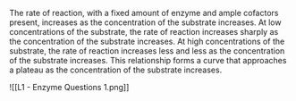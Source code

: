 The rate of reaction, with a fixed amount of enzyme and ample cofactors present, increases as the concentration of the substrate increases. At low concentrations of the substrate, the rate of reaction increases sharply as the concentration of the substrate increases. At high concentrations of the substrate, the rate of reaction increases less and less as the concentration of the substrate increases. This relationship forms a curve that approaches a plateau as the concentration of the substrate increases.

![[L1 - Enzyme Questions 1.png]]